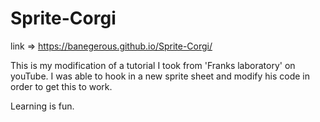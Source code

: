 # Sprite-Corgi

link => https://banegerous.github.io/Sprite-Corgi/

This is my modification of a tutorial I took from 'Franks laboratory' on youTube.
I was able to hook in a new sprite sheet and modify his code in order to get this to work.

Learning is fun.
